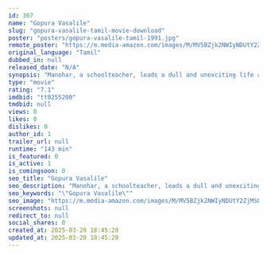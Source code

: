```yaml
---
id: 307
name: "Gopura Vasalile"
slug: "gopura-vasalile-tamil-movie-download"
poster: "posters/gopura-vasalile-tamil-1991.jpg"
remote_poster: "https://m.media-amazon.com/images/M/MV5BZjk2NWIyNDUtY2ZjMS00YTM5LWI4NjYtZDg1MTdkNTM2ZTUxXkEyXkFqcGc@._V1_SX300.jpg"
original_language: "Tamil"
dubbed_in: null
released_date: "N/A"
synopsis: "Manohar, a schoolteacher, leads a dull and unexciting life after the death of his lover. Fortunately, his life takes a new turn when his friends give him a reason to live and love once again."
type: "movie"
rating: "7.1"
imdbid: "tt0255200"
tmdbid: null
views: 0
likes: 0
dislikes: 0
author_id: 1
trailer_url: null
runtime: "143 min"
is_featured: 0
is_active: 1
is_comingsoon: 0
seo_title: "Gopura Vasalile"
seo_description: "Manohar, a schoolteacher, leads a dull and unexciting life after the death of his lover. Fortunately, his life takes a new turn when his friends give him a reason to live and love once again."
seo_keywords: "\"Gopura Vasalile\""
seo_image: "https://m.media-amazon.com/images/M/MV5BZjk2NWIyNDUtY2ZjMS00YTM5LWI4NjYtZDg1MTdkNTM2ZTUxXkEyXkFqcGc@._V1_SX300.jpg"
screenshots: null
redirect_to: null
social_shares: 0
created_at: 2025-03-20 18:45:20
updated_at: 2025-03-20 18:45:20
---
```


